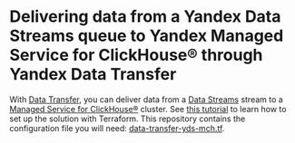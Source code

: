 # Delivering data from a Yandex Data Streams queue to Yandex Managed Service for ClickHouse® through Yandex Data Transfer

With [Data Transfer](https://yandex.cloud/docs/data-transfer), you can deliver data from a [Data Streams](https://yandex.cloud/docs/data-streams) stream to a [Managed Service for ClickHouse®](https://yandex.cloud/docs/managed-clickhouse) cluster. See [this tutorial](https://yandex.cloud/docs/data-transfer/tutorials/yds-to-clickhouse) to learn how to set up the solution with Terraform. This repository contains the configuration file you will need: [data-transfer-yds-mch.tf](data-transfer-yds-mch.tf).

